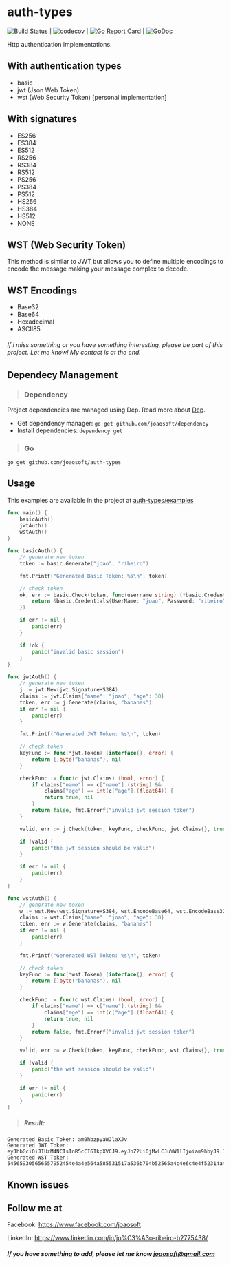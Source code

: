 # auth-types
[![Build Status](https://travis-ci.org/joaosoft/auth-types.svg?branch=master)](https://travis-ci.org/joaosoft/auth-types) | [![codecov](https://codecov.io/gh/joaosoft/auth-types/branch/master/graph/badge.svg)](https://codecov.io/gh/joaosoft/auth-types) | [![Go Report Card](https://goreportcard.com/badge/github.com/joaosoft/auth-types)](https://goreportcard.com/report/github.com/joaosoft/auth-types) | [![GoDoc](https://godoc.org/github.com/joaosoft/auth-types?status.svg)](https://godoc.org/github.com/joaosoft/auth-types)

Http authentication implementations.

## With authentication types
* basic
* jwt (Json Web Token)
* wst (Web Security Token) [personal implementation]

## With signatures
* ES256
* ES384
* ES512
* RS256
* RS384
* RS512
* PS256
* PS384
* PS512
* HS256
* HS384
* HS512
* NONE 

## WST (Web Security Token)
This method is similar to JWT but allows you to define multiple encodings to encode the message making your message complex to decode.

## WST Encodings
* Base32
* Base64
* Hexadecimal
* ASCII85

###### If i miss something or you have something interesting, please be part of this project. Let me know! My contact is at the end.

## Dependecy Management
>### Dependency

Project dependencies are managed using Dep. Read more about [Dep](https://github.com/golang/dep).
* Get dependency manager: `go get github.com/joaosoft/dependency`
* Install dependencies: `dependency get`

>### Go
```
go get github.com/joaosoft/auth-types
```

## Usage 
This examples are available in the project at [auth-types/examples](https://github.com/joaosoft/auth-types/tree/master/examples)

```go
func main() {
	basicAuth()
	jwtAuth()
	wstAuth()
}

func basicAuth() {
	// generate new token
	token := basic.Generate("joao", "ribeiro")

	fmt.Printf("Generated Basic Token: %s\n", token)

	// check token
	ok, err := basic.Check(token, func(username string) (*basic.Credentials, error) {
		return &basic.Credentials{UserName: "joao", Password: "ribeiro"}, nil
	})

	if err != nil {
		panic(err)
	}

	if !ok {
		panic("invalid basic session")
	}
}

func jwtAuth() {
	// generate new token
	j := jwt.New(jwt.SignatureHS384)
	claims := jwt.Claims{"name": "joao", "age": 30}
	token, err := j.Generate(claims, "bananas")
	if err != nil {
		panic(err)
	}

	fmt.Printf("Generated JWT Token: %s\n", token)

	// check token
	keyFunc := func(*jwt.Token) (interface{}, error) {
		return []byte("bananas"), nil
	}

	checkFunc := func(c jwt.Claims) (bool, error) {
		if claims["name"] == c["name"].(string) &&
			claims["age"] == int(c["age"].(float64)) {
			return true, nil
		}
		return false, fmt.Errorf("invalid jwt session token")
	}

	valid, err := j.Check(token, keyFunc, checkFunc, jwt.Claims{}, true)

	if !valid {
		panic("the jwt session should be valid")
	}

	if err != nil {
		panic(err)
	}
}

func wstAuth() {
	// generate new token
	w := wst.New(wst.SignatureHS384, wst.EncodeBase64, wst.EncodeBase32, wst.EncodeBase64, wst.EncodeHexadecimal)
	claims := wst.Claims{"name": "joao", "age": 30}
	token, err := w.Generate(claims, "bananas")
	if err != nil {
		panic(err)
	}

	fmt.Printf("Generated WST Token: %s\n", token)

	// check token
	keyFunc := func(*wst.Token) (interface{}, error) {
		return []byte("bananas"), nil
	}

	checkFunc := func(c wst.Claims) (bool, error) {
		if claims["name"] == c["name"].(string) &&
			claims["age"] == int(c["age"].(float64)) {
			return true, nil
		}
		return false, fmt.Errorf("invalid jwt session token")
	}

	valid, err := w.Check(token, keyFunc, checkFunc, wst.Claims{}, true)

	if !valid {
		panic("the wst session should be valid")
	}

	if err != nil {
		panic(err)
	}
}
```

> ##### Result:
```
Generated Basic Token: am9hbzpyaWJlaXJv
Generated JWT Token: eyJhbGciOiJIUzM4NCIsInR5cCI6IkpXVCJ9.eyJhZ2UiOjMwLCJuYW1lIjoiam9hbyJ9.IBjoIfFYFyqNIdBGIaZFT9aamswR4Hm0exoULbfZAqgampskcI3pldAz2wOKq1q5
Generated WST Token: 545659305656557952454e4a4e564a585531517a536b704b52565a4c4e6c4e4f52314a49525564545446524b526c68475255354d52456c4f5256524e5530784d54304a4e526b31524d6b744952543039505430395051.5456593056565579517a4a48536b74585531517a533070574d31565a55544a4c54315a4e566b394e5445314b526c5a484e6a4a4d516b35564e46645257565261536b6b3055543039505430.54454a48526b733154465a4b516a4a59533152555545343156305a445630744554564a435346453052453150556b5a46527a4e5552453557566c644a576b7861546c705357457456517a4a4e556a52485631524d5445773057556458565552525230354a57457457576c464b556b74575255314552556c4657556456556b705853315a58526b7379575430
```

## Known issues

## Follow me at
Facebook: https://www.facebook.com/joaosoft

LinkedIn: https://www.linkedin.com/in/jo%C3%A3o-ribeiro-b2775438/

##### If you have something to add, please let me know joaosoft@gmail.com
